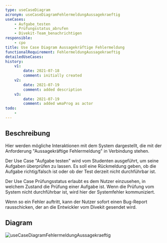 ```yaml
---
type: useCaseDiagram
acronym: useCaseDiagramFehlermeldungAussagekraeftig
useCases:
    - Aufgabe_testen
    - Prüfungsstatus_abrufen
    - Divekit-Team_benachrichtigen 
responsible: 
    - cpo
title: Use Case Diagram Aussagekräftige Fehlermeldung
functionalRequirement: FehlermeldungAussagekraeftig
detailedUseCases:
history:
    v1:
        date: 2021-07-18
        comment: initially created
    v2:
        date: 2021-07-19
        comment: added description
    v3:
        date: 2021-07-19
        comment: added wmaProg as actor 
todo: 
    - 
---
```


## Beschreibung

Hier werden mögliche Interaktionen mit dem System dargestellt, die mit der Anforderung "Aussagekräftige Fehlermeldung"
in Verbindung stehen. 

Der Use Case "Aufgabe testen" wird vom Studenten ausgeführt, um seine Aufgaben überprüfen zu lassen. Es soll eine 
Rückmeldung geben, ob die Aufgabe richtig/falsch ist oder ob der Test derzeit nicht durchführbar ist.

Der Use Case Prüfungsstatus erlaubt es dem Nutzer einzusehen, in welchem Zustand die Prüfung einer Aufgabe ist. Wenn die
Prüfung vom System nicht durchführbar ist, wird hier der Systemfehler kommuniziert.

Wenn so ein Fehler auftritt, kann der Nutzer sofort einen Bug-Report rausschicken, der an die Entwickler vom Divekit
gesendet wird. 

## Diagram

![useCaseDiagramFehlermeldungAussagekraeftig](./diagrams/useCaseAussagekräftigeFehlermeldung.jpg)


